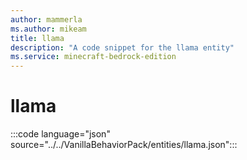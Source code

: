 ```yaml
---
author: mammerla
ms.author: mikeam
title: llama
description: "A code snippet for the llama entity"
ms.service: minecraft-bedrock-edition
---
```


# llama

:::code language="json" source="../../VanillaBehaviorPack/entities/llama.json":::
